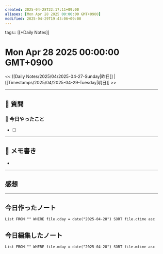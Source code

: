 ```yaml
---
created: 2025-04-28T22:17:11+09:00
aliases: [Mon Apr 28 2025 00:00:00 GMT+0900]
modified: 2025-04-29T19:43:06+09:00
---
```


tags:: [[+Daily Notes]]

# Mon Apr 28 2025 00:00:00 GMT+0900

<< [[Daily Notes/2025/04/2025-04-27-Sunday|昨日]] | [[Timestamps/2025/04/2025-04-29-Tuesday|明日]] >>

---
## 📅 質問

### 🚀 今日やったこと
- [ ] 

---
## 📝 メモ書き
- 

---
## 感想
---
## 今日作ったノート
```dataview
List FROM "" WHERE file.cday = date("2025-04-28") SORT file.ctime asc
```

## 今日編集したノート
```dataview
List FROM "" WHERE file.mday = date("2025-04-28") SORT file.mtime asc
```
